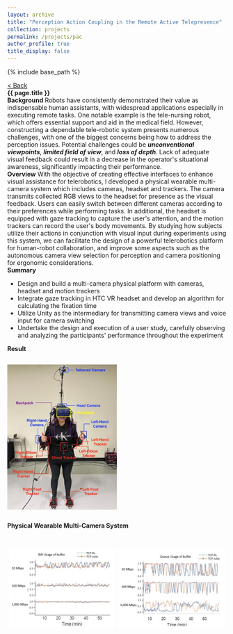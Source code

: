 ```yaml
---
layout: archive
title: "Perception Action Coupling in the Remote Active Telepresence"
collection: projects
permalink: /projects/pac
author_profile: true
title_display: false
---
```

{% include base_path %}

<div>
  <div class="back-button" id="back-key1">
    <a href="/projects" target="_self">
      <span>&lt; Back</span>
    </a>
  </div>
  <div class="overview-title">
    <b>{{ page.title }}</b>
  </div>
  <div class="overview-content">
    <div class="overview-param">
      <b class="overview-key">Background</b> Robots have consistently demonstrated their value as indispensable human assistants, with widespread applications especially in executing remote tasks. One notable example is the tele-nursing robot, which offers essential support and aid in the medical field. However, constructing a dependable tele-robotic system presents numerous challenges, with one of the biggest concerns being how to address the perception issues. Potential challenges could be <em><b>unconventional viewpoints</b></em>, <em><b>limited field of view</b></em>, and <em><b>loss of depth</b></em>. Lack of adequate visual feedback could result in a decrease in the operator's situational awareness, significantly impacting their performance.
    </div>
    <div class="overview-param">
      <b class="overview-key">Overview</b> With the objective of creating effective interfaces to enhance visual assistance for telerobotics, I developed a physical wearable multi-camera system which includes cameras, headset and trackers. The camera transmits collected RGB views to the headset for presence as the visual feedback. Users can easily switch between different cameras according to their preferences while performing tasks. In additional, the headset is equipped with gaze tracking to capture the user's attention, and the motion trackers can record the user's body movements. By studying how subjects utilize their actions in conjunction with visual input during experiments using this system, we can facilitate the design of a powerful telerobotics platform for human-robot collaboration, and improve some aspects such as the autonomous camera view selection for perception and camera positioning for ergonomic considerations.
    </div>
    <div class="overview-param">
      <div>
        <b class="overview-key">Summary</b>
      </div>
      <div class="overview-list">
        <ul>
          <li>
            <span>Design and build a multi-camera physical platform with cameras, headset and motion trackers</span> 
          </li>
          <li>
            <span>Integrate gaze tracking in HTC VR headset and develop an algorithm for calculating the fixation time</span> 
          </li>
          <li>
            <span>Utilize Unity as the intermediary for transmitting camera views and voice input for camera switching</span> 
          </li>
          <li>
            <span>Undertake the design and execution of a user study, carefully observing and analyzing the participants' performance throughout the experiment</span> 
          </li>
        </ul>
      </div>
    </div>
    <div class="overview-param">
      <div>
        <b class="overview-key">Result</b>
      </div>
      <div style="padding-bottom:1em; padding-top:1em">
        <div class="overview-pic">
          <p style="padding-bottom:.75em;">
            <img src="/images/Projects/3-PAC/wearable-system.jpg" width="50%" alignment="center">
          </p>
          <p>
            <b>Physical Wearable Multi-Camera System</b>
          </p>
        </div>
      </div>
      <div style="display:flex">
        <div class="overview-pic">
          <p style="padding:.3em">
            <img class="fig" src="/images/Projects/1-RLTCP/BW.png" width="100%" alignment="center">
          </p>
        </div>
        <div class="overview-pic">
          <p style="padding:.3em">
            <img class="fig" src="/images/Projects/1-RLTCP/Quene.png" width="100%" alignment="center">
          </p>
        </div>
      </div>
    </div>
  </div>
</div>

